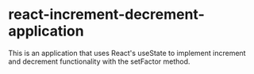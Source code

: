 # react-increment-decrement-application
This is an application that uses React's useState to implement increment and decrement functionality with the setFactor method.
